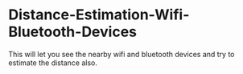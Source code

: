 # Distance-Estimation-Wifi-Bluetooth-Devices
This will let you see the nearby wifi and bluetooth devices and try to estimate the distance also.
